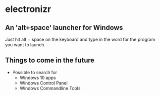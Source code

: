 # electronizr

## An 'alt+space' launcher for Windows

Just hit alt + space on the keyboard and type in the word for the program you want to launch.

## Things to come in the future

* Possible to search for
    * Windows 10 apps
    * Windows Control Panel
    * Windows Commandline Tools